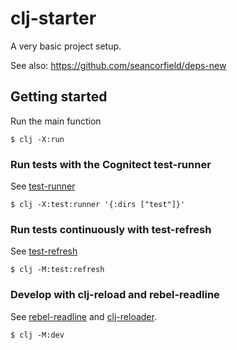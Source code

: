 # clj-starter

A very basic project setup.

See also: https://github.com/seancorfield/deps-new

## Getting started

Run the main function

    $ clj -X:run

### Run tests with the Cognitect test-runner

See [test-runner](https://github.com/cognitect-labs/test-runner)

    $ clj -X:test:runner '{:dirs ["test"]}'

### Run tests continuously with test-refresh

See [test-refresh](https://github.com/jakemcc/test-refresh)

    $ clj -M:test:refresh

### Develop with clj-reload and rebel-readline

See [rebel-readline](https://github.com/bhauman/rebel-readline) and [clj-reloader](https://github.com/thiru/clj-reloader).

    $ clj -M:dev